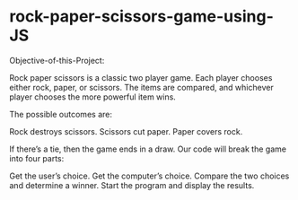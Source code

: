 # rock-paper-scissors-game-using-JS

Objective-of-this-Project:

Rock paper scissors is a classic two player game. Each player chooses either rock, paper, or scissors. The items are compared, and whichever player chooses the more powerful item wins.

The possible outcomes are:

Rock destroys scissors.
Scissors cut paper.
Paper covers rock.

If there’s a tie, then the game ends in a draw.
Our code will break the game into four parts:


Get the user’s choice.
Get the computer’s choice.
Compare the two choices and determine a winner.
Start the program and display the results.
